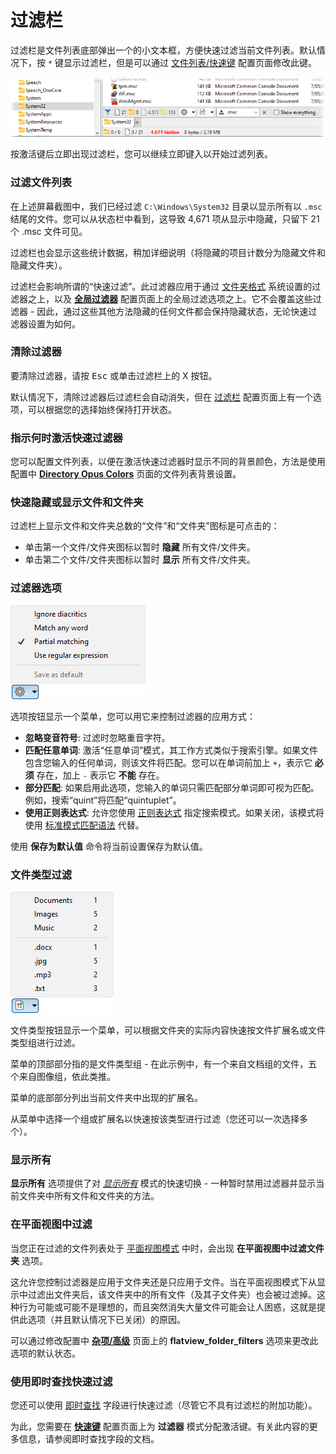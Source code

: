 # 过滤栏

过滤栏是文件列表底部弹出一个的小文本框，方便快速过滤当前文件列表。默认情况下，按 `*` 键显示过滤栏，但是可以通过 [文件列表/快速键](/Manual/preferences/preferences_categories/filtering_and_sorting/quick_keys.zh.md) 配置页面修改此键。

![](/Manual/images/media/13/filter_bar.png)

按激活键后立即出现过滤栏，您可以继续立即键入以开始过滤列表。

### 过滤文件列表

在上述屏幕截图中，我们已经过滤 `C:\Windows\System32` 目录以显示所有以 `.msc` 结尾的文件。您可以从状态栏中看到，这导致 4,671 项从显示中隐藏，只留下 21 个 .msc 文件可见。

过滤栏也会显示这些统计数据，稍加详细说明（将隐藏的项目计数分为隐藏文件和隐藏文件夹）。

过滤栏会影响所谓的“快速过滤”。此过滤器应用于通过 [文件夹格式](../folder_options/README.zh.md) 系统设置的过滤器之上，以及 **[全局过滤器](/Manual/preferences/preferences_categories/filtering_and_sorting/global_filters.zh.md)** 配置页面上的全局过滤选项之上。它不会覆盖这些过滤器 - 因此，通过这些其他方法隐藏的任何文件都会保持隐藏状态，无论快速过滤器设置为如何。

### 清除过滤器

要清除过滤器，请按 <kbd>Esc</kbd> 或单击过滤栏上的 X 按钮。

默认情况下，清除过滤器后过滤栏会自动消失，但在 [过滤栏](/Manual/preferences/preferences_categories/filtering_and_sorting/filter_bar.zh.md) 配置页面上有一个选项，可以根据您的选择始终保持打开状态。

### 指示何时激活快速过滤器

您可以配置文件列表，以便在激活快速过滤器时显示不同的背景颜色，方法是使用配置中 **[Directory Opus Colors](/Manual/preferences/preferences_categories/colors_and_fonts/directory_opus_colors.zh.md)** 页面的文件列表背景设置。

### 快速隐藏或显示文件和文件夹

过滤栏上显示文件和文件夹总数的“文件”和“文件夹”图标是可点击的：

- 单击第一个文件/文件夹图标以暂时 **隐藏** 所有文件/文件夹。
- 单击第二个文件/文件夹图标以暂时 **显示** 所有文件/文件夹。

### 过滤器选项

![](/Manual/images/media/13/filter_bar_menu.png)

选项按钮显示一个菜单，您可以用它来控制过滤器的应用方式：

- **忽略变音符号**: 过滤时忽略重音字符。
- **匹配任意单词**: 激活“任意单词”模式，其工作方式类似于搜索引擎。如果文件包含您输入的任何单词，则该文件将匹配。您可以在单词前加上 `+`，表示它 **必须** 存在，加上 `-` 表示它 **不能** 存在。
- **部分匹配**: 如果启用此选项，您输入的单词只需匹配部分单词即可视为匹配。例如，搜索“quint”将匹配“quintuplet”。
- **使用正则表达式**: 允许您使用 [正则表达式](/Manual/reference/wildcard_reference/regular_expression_syntax.zh.md) 指定搜索模式。如果关闭，该模式将使用 [标准模式匹配语法](/Manual/reference/wildcard_reference/pattern_matching_syntax.zh.md) 代替。

使用 **保存为默认值** 命令将当前设置保存为默认值。

### 文件类型过滤

![](/Manual/images/media/13/filter_bar_filetypes.png)

文件类型按钮显示一个菜单，可以根据文件夹的实际内容快速按文件扩展名或文件类型组进行过滤。

菜单的顶部部分指的是文件类型组 - 在此示例中，有一个来自文档组的文件，五个来自图像组，依此类推。

菜单的底部部分列出当前文件夹中出现的扩展名。

从菜单中选择一个组或扩展名以快速按该类型进行过滤（您还可以一次选择多个）。

### 显示所有

**显示所有** 选项提供了对 *[显示所有](show_everything.zh.md)* 模式的快速切换 - 一种暂时禁用过滤器并显示当前文件夹中所有文件和文件夹的方法。

### 在平面视图中过滤

当您正在过滤的文件列表处于 [平面视图模式](../flat_view.zh.md) 中时，会出现 **在平面视图中过滤文件夹** 选项。

这允许您控制过滤器是应用于文件夹还是只应用于文件。当在平面视图模式下从显示中过滤出文件夹后，该文件夹中的所有文件（及其子文件夹）也会被过滤掉。这种行为可能或可能不是理想的，而且突然消失大量文件可能会让人困惑，这就是提供此选项（并且默认情况下已关闭）的原因。

可以通过修改配置中 **[杂项/高级](/Manual/preferences/preferences_categories/miscellaneous/advanced_options.zh.md)** 页面上的 **flatview_folder_filters** 选项来更改此选项的默认状态。

### 使用即时查找快速过滤

您还可以使用 [即时查找](../the_lister/find-as-you-type_field.zh.md) 字段进行快速过滤（尽管它不具有过滤栏的附加功能）。

为此，您需要在 **[快速键](/Manual/preferences/preferences_categories/filtering_and_sorting/quick_keys.zh.md)** 配置页面上为 **过滤器** 模式分配激活键。有关此内容的更多信息，请参阅即时查找字段的文档。